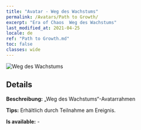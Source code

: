 ```yaml
---
title: "Avatar - Weg des Wachstums"
permalink: /Avatars/Path to Growth/
excerpt: "Era of Chaos  Weg des Wachstums"
last_modified_at: 2021-04-25
locale: de
ref: "Path to Growth.md"
toc: false
classes: wide
---
```

 ![Weg des Wachstums](/images/a/avatarFrame_68.png)

## Details

 **Beschreibung:** „Weg des Wachstums“-Avatarrahmen 

 **Tips:** Erhältlich durch Teilnahme am Ereignis. 

 **Is available:**  - 

